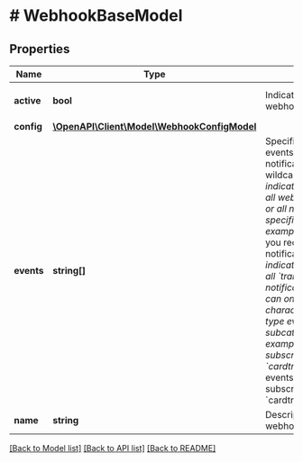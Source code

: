 # # WebhookBaseModel

## Properties

Name | Type | Description | Notes
------------ | ------------- | ------------- | -------------
**active** | **bool** | Indicates whether the webhook is active. | [optional] [default to true]
**config** | [**\OpenAPI\Client\Model\WebhookConfigModel**](WebhookConfigModel.md) |  |
**events** | **string[]** | Specifies the types of events for which notifications are sent.  The wildcard character &#x60;\\*&#x60; indicates that you receive all webhook notifications, or all notifications of a specified category. For example, &#x60;*&#x60; indicates that you receive all webhook notifications; &#x60;transaction.*&#x60; indicates that you receive all &#x60;transaction&#x60; webhook notifications.  *NOTE:* You can only use the wildcard character with the _base_ type events, not subcategories. For example, you cannot subscribe to &#x60;cardtransition.fulfillment.\\*&#x60; events, but you can subscribe to &#x60;cardtransition.*&#x60;. |
**name** | **string** | Descriptive name of the webhook. |

[[Back to Model list]](../../README.md#models) [[Back to API list]](../../README.md#endpoints) [[Back to README]](../../README.md)
